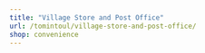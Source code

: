 ```yaml
---
title: "Village Store and Post Office"
url: /tomintoul/village-store-and-post-office/
shop: convenience
---
```

